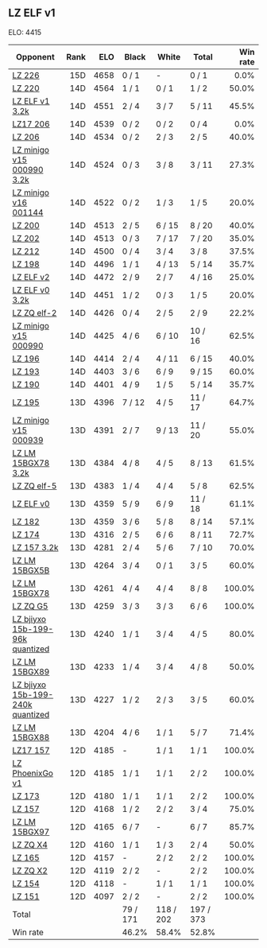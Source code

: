 ## LZ ELF v1 ##

ELO: 4415

Opponent | Rank | ELO | Black | White | Total | Win rate
---------|-----:|----:|-------|-------|-------|-------:
[LZ 226](LZ%20226.md) | 15D | 4658 | 0 / 1 | - | 0 / 1 | 0.0%
[LZ 220](LZ%20220.md) | 14D | 4564 | 1 / 1 | 0 / 1 | 1 / 2 | 50.0%
[LZ ELF v1 3.2k](LZ%20ELF%20v1%203.2k.md) | 14D | 4551 | 2 / 4 | 3 / 7 | 5 / 11 | 45.5%
[LZ17 206](LZ17%20206.md) | 14D | 4539 | 0 / 2 | 0 / 2 | 0 / 4 | 0.0%
[LZ 206](LZ%20206.md) | 14D | 4534 | 0 / 2 | 2 / 3 | 2 / 5 | 40.0%
[LZ minigo v15 000990 3.2k](LZ%20minigo%20v15%20000990%203.2k.md) | 14D | 4524 | 0 / 3 | 3 / 8 | 3 / 11 | 27.3%
[LZ minigo v16 001144](LZ%20minigo%20v16%20001144.md) | 14D | 4522 | 0 / 2 | 1 / 3 | 1 / 5 | 20.0%
[LZ 200](LZ%20200.md) | 14D | 4513 | 2 / 5 | 6 / 15 | 8 / 20 | 40.0%
[LZ 202](LZ%20202.md) | 14D | 4513 | 0 / 3 | 7 / 17 | 7 / 20 | 35.0%
[LZ 212](LZ%20212.md) | 14D | 4500 | 0 / 4 | 3 / 4 | 3 / 8 | 37.5%
[LZ 198](LZ%20198.md) | 14D | 4496 | 1 / 1 | 4 / 13 | 5 / 14 | 35.7%
[LZ ELF v2](LZ%20ELF%20v2.md) | 14D | 4472 | 2 / 9 | 2 / 7 | 4 / 16 | 25.0%
[LZ ELF v0 3.2k](LZ%20ELF%20v0%203.2k.md) | 14D | 4451 | 1 / 2 | 0 / 3 | 1 / 5 | 20.0%
[LZ ZQ elf-2](LZ%20ZQ%20elf-2.md) | 14D | 4426 | 0 / 4 | 2 / 5 | 2 / 9 | 22.2%
[LZ minigo v15 000990](LZ%20minigo%20v15%20000990.md) | 14D | 4425 | 4 / 6 | 6 / 10 | 10 / 16 | 62.5%
[LZ 196](LZ%20196.md) | 14D | 4414 | 2 / 4 | 4 / 11 | 6 / 15 | 40.0%
[LZ 193](LZ%20193.md) | 14D | 4403 | 3 / 6 | 6 / 9 | 9 / 15 | 60.0%
[LZ 190](LZ%20190.md) | 14D | 4401 | 4 / 9 | 1 / 5 | 5 / 14 | 35.7%
[LZ 195](LZ%20195.md) | 13D | 4396 | 7 / 12 | 4 / 5 | 11 / 17 | 64.7%
[LZ minigo v15 000939](LZ%20minigo%20v15%20000939.md) | 13D | 4391 | 2 / 7 | 9 / 13 | 11 / 20 | 55.0%
[LZ LM 15BGX78 3.2k](LZ%20LM%2015BGX78%203.2k.md) | 13D | 4384 | 4 / 8 | 4 / 5 | 8 / 13 | 61.5%
[LZ ZQ elf-5](LZ%20ZQ%20elf-5.md) | 13D | 4383 | 1 / 4 | 4 / 4 | 5 / 8 | 62.5%
[LZ ELF v0](LZ%20ELF%20v0.md) | 13D | 4359 | 5 / 9 | 6 / 9 | 11 / 18 | 61.1%
[LZ 182](LZ%20182.md) | 13D | 4359 | 3 / 6 | 5 / 8 | 8 / 14 | 57.1%
[LZ 174](LZ%20174.md) | 13D | 4316 | 2 / 5 | 6 / 6 | 8 / 11 | 72.7%
[LZ 157 3.2k](LZ%20157%203.2k.md) | 13D | 4281 | 2 / 4 | 5 / 6 | 7 / 10 | 70.0%
[LZ LM 15BGX5B](LZ%20LM%2015BGX5B.md) | 13D | 4264 | 3 / 4 | 0 / 1 | 3 / 5 | 60.0%
[LZ LM 15BGX78](LZ%20LM%2015BGX78.md) | 13D | 4261 | 4 / 4 | 4 / 4 | 8 / 8 | 100.0%
[LZ ZQ G5](LZ%20ZQ%20G5.md) | 13D | 4259 | 3 / 3 | 3 / 3 | 6 / 6 | 100.0%
[LZ bjiyxo 15b-199-96k quantized](LZ%20bjiyxo%2015b-199-96k%20quantized.md) | 13D | 4240 | 1 / 1 | 3 / 4 | 4 / 5 | 80.0%
[LZ LM 15BGX89](LZ%20LM%2015BGX89.md) | 13D | 4233 | 1 / 4 | 3 / 4 | 4 / 8 | 50.0%
[LZ bjiyxo 15b-199-240k quantized](LZ%20bjiyxo%2015b-199-240k%20quantized.md) | 13D | 4227 | 1 / 2 | 2 / 3 | 3 / 5 | 60.0%
[LZ LM 15BGX88](LZ%20LM%2015BGX88.md) | 13D | 4204 | 4 / 6 | 1 / 1 | 5 / 7 | 71.4%
[LZ17 157](LZ17%20157.md) | 12D | 4185 | - | 1 / 1 | 1 / 1 | 100.0%
[LZ PhoenixGo v1](LZ%20PhoenixGo%20v1.md) | 12D | 4185 | 1 / 1 | 1 / 1 | 2 / 2 | 100.0%
[LZ 173](LZ%20173.md) | 12D | 4180 | 1 / 1 | 1 / 1 | 2 / 2 | 100.0%
[LZ 157](LZ%20157.md) | 12D | 4168 | 1 / 2 | 2 / 2 | 3 / 4 | 75.0%
[LZ LM 15BGX97](LZ%20LM%2015BGX97.md) | 12D | 4165 | 6 / 7 | - | 6 / 7 | 85.7%
[LZ ZQ X4](LZ%20ZQ%20X4.md) | 12D | 4160 | 1 / 1 | 1 / 3 | 2 / 4 | 50.0%
[LZ 165](LZ%20165.md) | 12D | 4157 | - | 2 / 2 | 2 / 2 | 100.0%
[LZ ZQ X2](LZ%20ZQ%20X2.md) | 12D | 4119 | 2 / 2 | - | 2 / 2 | 100.0%
[LZ 154](LZ%20154.md) | 12D | 4118 | - | 1 / 1 | 1 / 1 | 100.0%
[LZ 151](LZ%20151.md) | 12D | 4097 | 2 / 2 | - | 2 / 2 | 100.0%
Total | | | 79 / 171 | 118 / 202 | 197 / 373 | 
Win rate| | | 46.2% | 58.4% | 52.8% | 
